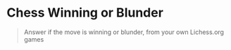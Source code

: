 # Chess Winning or Blunder

> Answer if the move is winning or blunder, from your own Lichess.org games

